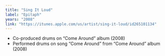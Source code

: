 ```yaml
---
title: "Sing It Loud"
label: "Epitaph"
years: "2008"
link: "https://itunes.apple.com/us/artist/sing-it-loud/id265101134"
---
```


- Co-produced drums on “Come Around” album (2008)
- Performed drums on song “Come Around” from “Come Around” album (2008)
